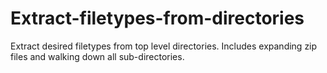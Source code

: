 # Extract-filetypes-from-directories
Extract desired filetypes from top level directories.  Includes expanding zip files and walking down all sub-directories.
